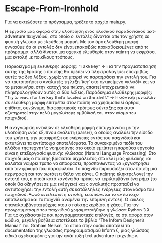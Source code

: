 # Escape-From-Ironhold
Για να εκτελέσετε το πρόγραμμα, τρέξτε το αρχείο main.py.

H εργασία μας αφορά στην υλοποίηση ενός κλασικού παραδοσιακού text-adventure παιχνιδιού, στο οποίο οι εντολές δίνονται από τον χρήστη σε φυσική γλώσσα με ελεύθερη μορφή.
Με τον όρο ελεύθερη μορφή εννοούμε ότι οι εντολές δεν είναι επακριβώς προκαθορισμένες από το πρόγραμμα, αλλά δίνεται μια σχετική ελευθερία στον παίκτη να εκφράσει μια εντολή με ποικίλους τρόπους.

Παράδειγμα μη ελεύθερης μορφής:
“Take key” -> Για την πραγματοποίηση αυτής της δράσης ο παίκτης θα πρέπει να πληκτρολογήσει επακριβώς αυτές τις δύο λέξεις, χωρίς να μπορεί να παραφράσει την εντολή του. Για να ταυτοποιήσει ο αναλυτής τη λέξη ‘key’ στο αντικείμενο «κλειδί» και να το μετακινήσει στην κατοχή του παίκτη, απαιτεί υποχρεωτικά να πληκτρολογηθούν αυτές οι δύο λέξεις.
Παράδειγμα ελεύθερης μορφής:
“Try to reach for the key that’s located on the shelf.” -> Η σύνταξη εντολών σε ελεύθερη μορφή επιτρέπει στον παίκτη να χρησιμοποιεί άρθρα, επίθετα, συνώνυμα, διαφορετικούς τρόπους σύνταξης και αυτό εξυπηρετεί στην πολύ μεγαλύτερη εμβύθισή του στον κόσμο του παιχνιδιού.

Η αναγνώριση εντολών σε ελεύθερη μορφή επιτυγχάνεται με την υλοποίηση ενός έξυπνου αναλυτή (parser), ο οποίος αναλύει την είσοδο του χρήστη, την μεταφράζει σε ενέργειες εντός του παιχνιδιού και εκτυπώνει τα αντίστοιχα αποτελέσματα.
Το συγκεκριμένο πεδίο του κλάδου της τεχνητής νοημοσύνης στο οποίο εμπίπτει η παρούσα εργασία είναι η επεξεργασία φυσικής γλώσσας (Natural Language Processing).
Στο παιχνίδι μας ο παίκτης βρίσκεται αιχμάλωτος στο κελί μιας φυλακής και καλείται να βρει τρόπο να αποδράσει, προσπαθώντας να ξεγλιστρήσει από τον φρουρό που παραφυλάει.
Το παιχνίδι παρουσιάζει στον παίκτη μια περιγραφή και τον ρωτάει τι θέλει να κάνει. Ο παίκτης πληκτρολογεί την εντολή του, η οποία κατά κανόνα θα πρέπει να περιλαμβάνει ένα ρήμα (το οποίο θα οδηγήσει σε μια ενέργεια) και ο αναλυτής προσπαθεί να αντιστοιχήσει την εντολή αυτή σε κατάλληλες ενέργειες στον κόσμο του παιχνιδιού. Αφού εκτελεστεί η εντολή, εκτυπώνεται το αντίστοιχο αποτέλεσμα και το παιχνίδι αναμένει την επόμενη εντολή. Ο κύκλος επαναλαμβάνεται μέχρις ότου ο παίκτης κερδίσει ή χάσει.
Για τον προγραμματισμό του παιχνιδιού χρησιμοποιήθηκε η γλώσσα Python 3.9.
Για τις σχεδιαστικές και προγραμματιστικές επιλογές, σε ότι αφορά στον κώδικα, μεγάλη βοήθεια αποτέλεσε το βιβλίο “The Inform Designer’s Manual” του Graham Nelson, το οποίο στην ουσία αποτελεί το documentation της γλώσσας προγραμματισμού Inform 6, μιας γλώσσας ειδικά σχεδιασμένης για την ανάπτυξη text adventure παιχνιδιών.
